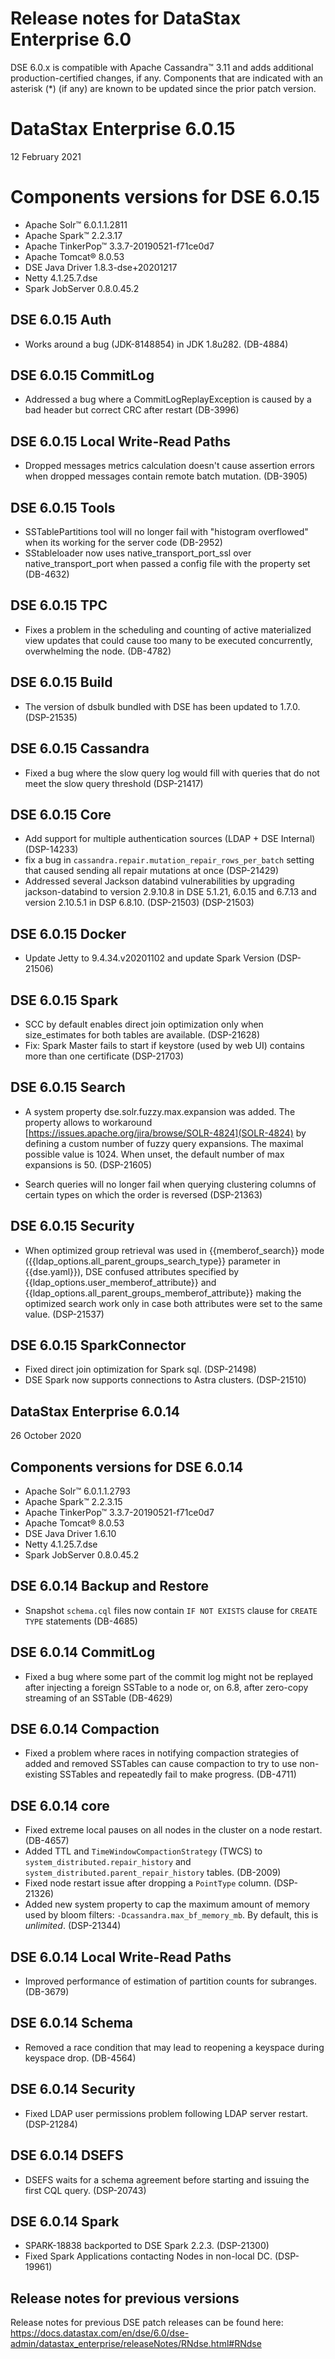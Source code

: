# Release notes for DataStax Enterprise 6.0
DSE 6.0.x is compatible with Apache Cassandra&trade; 3.11 and adds additional production-certified changes, if any. Components that are indicated with an asterisk (&ast;) (if any) are known to be updated since the prior patch version.


# DataStax Enterprise 6.0.15
12 February 2021

# Components versions for DSE 6.0.15

   * Apache Solr™ 6.0.1.1.2811
   * Apache Spark™ 2.2.3.17
   * Apache TinkerPop™ 3.3.7-20190521-f71ce0d7
   * Apache Tomcat® 8.0.53
   * DSE Java Driver 1.8.3-dse+20201217
   * Netty 4.1.25.7.dse
   * Spark JobServer 0.8.0.45.2

## DSE 6.0.15 Auth

* Works around a bug (JDK-8148854) in JDK 1.8u282.  (DB-4884)


## DSE 6.0.15 CommitLog

* Addressed a bug where a CommitLogReplayException is caused by a bad header but correct CRC after restart (DB-3996)


## DSE 6.0.15 Local Write-Read Paths

* Dropped messages metrics calculation doesn't cause assertion errors when dropped messages contain remote batch mutation. (DB-3905)


## DSE 6.0.15 Tools

* SSTablePartitions tool will no longer fail with "histogram overflowed" when its working for the server code (DB-2952)
* SStableloader now uses native_transport_port_ssl over native_transport_port when passed a config file with the property set (DB-4632)


## DSE 6.0.15 TPC

* Fixes a problem in the scheduling and counting of active materialized view updates that could cause too many to be executed concurrently, overwhelming the node. (DB-4782)


## DSE 6.0.15 Build

* The version of dsbulk bundled with DSE has been updated to 1.7.0. (DSP-21535)


## DSE 6.0.15 Cassandra

* Fixed a bug where the slow query log would fill with queries that do not meet the slow query threshold (DSP-21417)


## DSE 6.0.15 Core

* Add support for multiple authentication sources (LDAP + DSE Internal) (DSP-14233)
* fix a bug in `cassandra.repair.mutation_repair_rows_per_batch` setting that caused sending all repair mutations at once (DSP-21429)
* Addressed several Jackson databind vulnerabilities by upgrading jackson-databind to version 2.9.10.8 in DSE 5.1.21, 6.0.15 and 6.7.13 and version 2.10.5.1 in DSP 6.8.10. (DSP-21503) (DSP-21503)


## DSE 6.0.15 Docker

* Update Jetty to 9.4.34.v20201102 and update Spark Version (DSP-21506)


## DSE 6.0.15 Spark

* SCC by default enables direct join optimization only when size_estimates for both tables are available.  (DSP-21628)
* Fix: Spark Master fails to start if keystore (used by web UI) contains more than one certificate (DSP-21703)


## DSE 6.0.15 Search

* A system property dse.solr.fuzzy.max.expansion was added. The property allows to workaround [https://issues.apache.org/jira/browse/SOLR-4824](SOLR-4824) by defining a custom number of fuzzy query expansions. The maximal possible value is 1024.  When unset, the default number of max expansions is 50. (DSP-21605)

* Search queries will no longer fail when querying clustering columns of certain types on which the order is reversed (DSP-21363)


## DSE 6.0.15 Security

* When optimized group retrieval was used in {{memberof_search}} mode ({{ldap_options.all_parent_groups_search_type}} parameter in {{dse.yaml}}), DSE confused attributes specified by {{ldap_options.user_memberof_attribute}} and {{ldap_options.all_parent_groups_memberof_attribute}} making the optimized search work only in case both attributes were set to the same value. (DSP-21537)


## DSE 6.0.15 SparkConnector

* Fixed direct join optimization for Spark sql. (DSP-21498)
* DSE Spark now supports connections to Astra clusters.  (DSP-21510)



## DataStax Enterprise 6.0.14
26 October 2020

## Components versions for DSE 6.0.14

   * Apache Solr™ 6.0.1.1.2793
   * Apache Spark™ 2.2.3.15
   * Apache TinkerPop™ 3.3.7-20190521-f71ce0d7
   * Apache Tomcat® 8.0.53
   * DSE Java Driver 1.6.10
   * Netty 4.1.25.7.dse
   * Spark JobServer 0.8.0.45.2

## DSE 6.0.14 Backup and Restore

* Snapshot `schema.cql` files now contain `IF NOT EXISTS` clause for `CREATE TYPE` statements (DB-4685)


## DSE 6.0.14 CommitLog

* Fixed a bug where some part of the commit log might not be replayed after injecting a foreign SSTable to a node or, on 6.8, after zero-copy streaming of an SSTable (DB-4629)


## DSE 6.0.14 Compaction

* Fixed a problem where races in notifying compaction strategies of added and removed SSTables can cause compaction to try to use non-existing SSTables and repeatedly fail to make progress. (DB-4711)


## DSE 6.0.14 core

* Fixed extreme local pauses on all nodes in the cluster on a node restart. (DB-4657)
* Added TTL and `TimeWindowCompactionStrategy` (TWCS) to `system_distributed.repair_history` and `system_distributed.parent_repair_history` tables. (DB-2009)
* Fixed node restart issue after dropping a `PointType` column. (DSP-21326)
* Added new system property to cap the maximum amount of memory used by bloom filters: `-Dcassandra.max_bf_memory_mb`. By default, this is _unlimited_. (DSP-21344)


## DSE 6.0.14 Local Write-Read Paths

* Improved performance of estimation of partition counts for subranges. (DB-3679)


## DSE 6.0.14 Schema

* Removed a race condition that may lead to reopening a keyspace during keyspace drop. (DB-4564)


## DSE 6.0.14 Security

* Fixed LDAP user permissions problem following LDAP server restart. (DSP-21284)



## DSE 6.0.14 DSEFS

*  DSEFS waits for a schema agreement before starting and issuing the first CQL query. (DSP-20743)


## DSE 6.0.14 Spark

* SPARK-18838 backported to DSE Spark 2.2.3. (DSP-21300)
* Fixed Spark Applications contacting Nodes in non-local DC.  (DSP-19961)


## Release notes for previous versions
Release notes for previous DSE patch releases can be found here:
https://docs.datastax.com/en/dse/6.0/dse-admin/datastax_enterprise/releaseNotes/RNdse.html#RNdse
